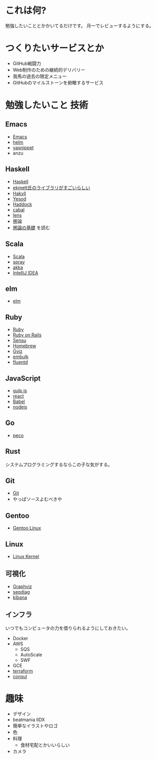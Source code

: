 # これは何?

勉強したいこととかかいてるだけです。
月一でレビューするようにする。

# つくりたいサービスとか

* GitHub戦闘力
* Web制作のための継続的デリバリー
* 我馬の過去の限定メニュー
* GitHubのマイルストーンを俯瞰するサービス

# 勉強したいこと 技術

## Emacs

* [Emacs](http://www.gnu.org/software/emacs/)
* [helm](https://github.com/emacs-helm/helm)
* [yasnippet](https://github.com/capitaomorte/yasnippet)
* anzu

## Haskell

* [Haskell](http://www.haskell.org/haskellwiki/Haskell)
* [ekmett氏のライブラリがすごいらしい](https://github.com/ekmett)
* [Hakyll](http://jaspervdj.be/hakyll/)
* [Yesod](http://www.yesodweb.com/)
* [Haddock](http://www.haskell.org/haddock/)
* [cabal](http://www.haskell.org/cabal/)
* [lens](https://hackage.haskell.org/package/lens)
* 圏論
* [圏論の基礎](http://www.amazon.co.jp/gp/product/4621063243?ie=UTF8&camp=1207&creative=8411&creativeASIN=4621063243&linkCode=shr&tag=eiel-22&psc=1) を読む

## Scala

* [Scala](http://www.scala-lang.org/)
* [spray](http://spray.io/)
* [akka](http://akka.io/)
* [IntelliJ IDEA](https://www.jetbrains.com/idea/)

## elm

* [elm](http://elm-lang.org/)

## Ruby

* [Ruby](http://www.ruby-lang.org/ja/)
* [Ruby on Rails](https://github.com/rails/rails)
* [Sensu](http://sensuapp.org/)
* [Homebrew](http://brew.sh/)
* [Gviz](http://melborne.github.io/2014/02/27/gviz-posts/)
* [embulk](https://github.com/embulk/embulk)
* [fluentd](http://www.fluentd.org/)

## JavaScript

* [gulp.js](http://gulpjs.com/)
* [react](http://facebook.github.io/react/)
* [Babel](https://github.com/babel/babel)
* [nodejs](http://nodejs.org/)

## Go

* [peco](https://github.com/peco/peco)

## Rust

システムプログラミングするならこの子な気がする。

## Git

* [Git](http://git-scm.com/)
* やっぱソースよむべきや

## Gentoo

* [Gentoo Linux](http://www.gentoo.org/)

## Linux

* [Linux Kernel](http://www.kernel.org/)


## 可視化

* [Graphviz](http://www.graphviz.org/Documentation.php)
* [seqdiag](http://blockdiag.com/ja/seqdiag/index.html)
* [kibana](http://www.elasticsearch.org/overview/kibana/)

## インフラ

いつでもコンピュータの力を借りられるようにしておきたい。

* Docker
* AWS
  * SQS
  * AutoScale
  * SWF
* GCE
* [terraform](https://www.terraform.io/)
* [consul](https://www.consul.io/)

# 趣味

* デザイン
* beatmania IIDX
* 簡単なイラストやロゴ
* 色
* 料理
  * 食材宅配とかいいらしい
* カメラ
